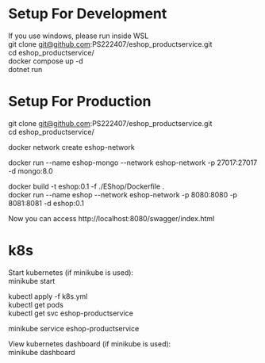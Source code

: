 # Setup For Development
If you use windows, please run inside WSL  
git clone git@github.com:PS222407/eshop_productservice.git  
cd eshop_productservice/  
docker compose up -d  
dotnet run  

# Setup For Production
git clone git@github.com:PS222407/eshop_productservice.git  
cd eshop_productservice/  

docker network create eshop-network  

docker run --name eshop-mongo --network eshop-network -p 27017:27017 -d mongo:8.0  

docker build -t eshop:0.1 -f ./EShop/Dockerfile .  
docker run --name eshop --network eshop-network -p 8080:8080 -p 8081:8081 -d eshop:0.1  

Now you can access http://localhost:8080/swagger/index.html  

# k8s
Start kubernetes (if minikube is used):  
minikube start  

kubectl apply -f k8s.yml  
kubectl get pods  
kubectl get svc eshop-productservice  

minikube service eshop-productservice

View kubernetes dashboard (if minikube is used):  
minikube dashboard  